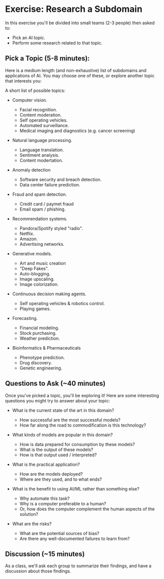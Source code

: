 # Exercise: Research a Subdomain

In this exercise you'll be divided into small teams (2-3 people) then asked to:

* Pick an AI topic.
* Perform some research related to that topic.

## Pick a Topic (5-8 minutes):

Here is a medium length (and non-exhaustive) list of subdomains and applications of AI. You may choose one of these, or explore another topic that interests you:

A short list of possible topics:

* Computer vision.
    * Facial recognition.
    * Content moderation.
    * Self operating vehicles.
    * Automated surveillance.
    * Medical imaging and diagnostics (e.g. cancer screening)  
    
    
* Natural language processing.
    * Language translation.
    * Sentiment analysis.
    * Content modertation.  
    
    
* Anomaly detection
    * Software security and breach detection.
    * Data center failure prediction.  
    
    
* Fraud and spam detection.
    * Credit card / paymet fraud
    * Email spam / phishing.  
    
    
* Recommendation systems.
    * Pandora/Spotify styled "radio".
    * Netflix.
    * Amazon.
    * Advertising networks.  


* Generative models.
    * Art and music creation
    * "Deep Fakes".
    * Auto-blogging.
    * Image upscaling.
    * Image colorization.  


* Continuous decision making agents.
    * Self operating vehicles & robotics control.
    * Playing games.   


* Forecasting.
    * Financial modeling. 
    * Stock purchasing.
    * Weather prediction.  


* Bioinformatics & Pharmaceuticals
    * Phenotype prediction.
    * Drug discovery.
    * Genetic engineering.

## Questions to Ask (~40 minutes)

Once you've picked a topic, you'll be exploring it! Here are some interesting questions you might try to answer about your topic:

* What is the current state of the art in this domain?
    * How successful are the most successful models?
    * How far along the road to commodification is this technology?
    
    
* What kinds of models are popular in this domain?
    * How is data prepared for consumption by these models?
    * What is the output of these models?
    * How is that output used / interpreted?
    
    
* What is the practical application?
    * How are the models deployed?
    * Where are they used, and to what ends?
    
    
* What is the benefit to using AI/ML rather than something else?
    * Why automate this task?
    * Why is a computer preferable to a human?
    * Or, how does the computer complement the human aspects of the solution?
    
    
* What are the risks?
    * What are the potential sources of bias?
    * Are there any well-documented failures to learn from?

## Discussion (~15 minutes)

As a class, we'll ask each group to summarize their findings, and have a discussion about those findings.